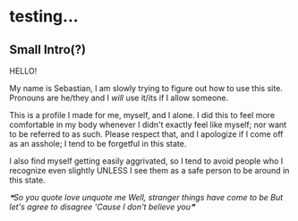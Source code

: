 # testing...
## Small Intro(?)
HELLO!

My name is Sebastian, I am slowly trying to figure out how to use this site.
Pronouns are he/they and I *will* use it/its if I allow someone.

This is a profile I made for me, myself, and I alone.
I did this to feel more comfortable in my body whenever I didn't exactly feel like myself; nor want to be referred to as such.
Please respect that, and I apologize if I come off as an asshole; I tend to be forgetful in this state.

I also find myself getting easily aggrivated, so I tend to avoid people who I recognize even slightly
UNLESS I see them as a safe person to be around in this state.


_❝So you quote love unquote me
Well, stranger things have come to be
But let's agree to disagree
'Cause I don't believe you❞_
